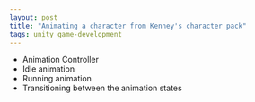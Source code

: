 ```yaml
---
layout: post
title: "Animating a character from Kenney's character pack"
tags: unity game-development
---
```


* Animation Controller
* Idle animation
* Running animation
* Transitioning between the animation states